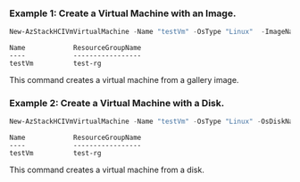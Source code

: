 ### Example 1: Create a Virtual Machine with an Image. 
```powershell
New-AzStackHCIVmVirtualMachine -Name "testVm" -OsType "Linux"  -ImageName "testImage" -VmSize "Standard_K8S_v1"  -AdminUsername "localadmin" -ComputerName "testVm"  -ResourceGroupName "test-rg" -CustomLocationId "/subscriptions/{subscriptionID}/resourcegroups/{resourceGroupName}/providers/microsoft.extendedlocation/customlocations/{customLocationName}"  -Location "eastus"
```
```output
Name            ResourceGroupName
----            -----------------
testVm          test-rg
```

This command creates a virtual machine from a gallery image. 

### Example 2: Create a Virtual Machine with a Disk. 
```powershell
New-AzStackHCIVmVirtualMachine -Name "testVm" -OsType "Linux" -OsDiskName "testOsDisk" -VmSize "Standard_K8S_v1"  -AdminUsername "localadmin" -ComputerName "testVm" -ResourceGroupName "test-rg" -CustomLocationId "/subscriptions/{subscriptionID}/resourcegroups/{resourceGroupName}/providers/microsoft.extendedlocation/customlocations/{customLocationName}" -Location "eastus"
```
```output
Name            ResourceGroupName
----            -----------------
testVm          test-rg
```

This command creates a virtual machine from a disk. 


